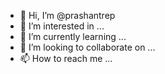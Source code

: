 - 👋 Hi, I’m @prashantrep
- 👀 I’m interested in ...
- 🌱 I’m currently learning ...
- 💞️ I’m looking to collaborate on ...
- 📫 How to reach me ...

<!---
prashantrep/prashantrep is a ✨ special ✨ repository because its `README.md` (this file) appears on your GitHub profile.
You can click the Preview link to take a look at your changes.
--->
